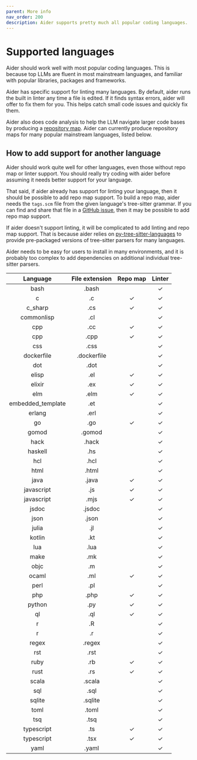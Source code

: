 ```yaml
---
parent: More info
nav_order: 200
description: Aider supports pretty much all popular coding languages.
---
```

# Supported languages

Aider should work well with most popular coding languages.
This is because top LLMs are fluent in most mainstream languages,
and familiar with popular libraries, packages and frameworks.

Aider has specific support for linting many languages.
By default, aider runs the built in linter any time a file is edited.
If it finds syntax errors, aider will offer to fix them for you.
This helps catch small code issues and quickly fix them.

Aider also does code analysis to help
the LLM navigate larger code bases by producing
a [repository map](https://aider.chat/docs/repomap.html).
Aider can currently produce repository maps for many popular
mainstream languages, listed below.


## How to add support for another language

Aider should work quite well for other languages, even those
without repo map or linter support.
You should really try coding with aider before
assuming it needs better support for your language.

That said, if aider already has support for linting your language,
then it should be possible to add repo map support.
To build a repo map, aider needs the `tags.scm` file
from the given language's tree-sitter grammar.
If you can find and share that file in a 
[GitHub issue](https://github.com/Aider-AI/aider/issues),
then it may be possible to add repo map support.

If aider doesn't support linting, it will be complicated to
add linting and repo map support.
That is because aider relies on 
[py-tree-sitter-languages](https://github.com/grantjenks/py-tree-sitter-languages)
to provide pre-packaged versions of tree-sitter
parsers for many languages.

Aider needs to be easy for users to install in many environments,
and it is probably too complex to add dependencies on
additional individual tree-sitter parsers.


<!--[[[cog
from aider.repomap import get_supported_languages_md
cog.out(get_supported_languages_md())
]]]-->

| Language | File extension | Repo map | Linter |
|:--------:|:--------------:|:--------:|:------:|
| bash                 | .bash                |          |   ✓    |
| c                    | .c                   |    ✓     |   ✓    |
| c_sharp              | .cs                  |    ✓     |   ✓    |
| commonlisp           | .cl                  |          |   ✓    |
| cpp                  | .cc                  |    ✓     |   ✓    |
| cpp                  | .cpp                 |    ✓     |   ✓    |
| css                  | .css                 |          |   ✓    |
| dockerfile           | .dockerfile          |          |   ✓    |
| dot                  | .dot                 |          |   ✓    |
| elisp                | .el                  |    ✓     |   ✓    |
| elixir               | .ex                  |    ✓     |   ✓    |
| elm                  | .elm                 |    ✓     |   ✓    |
| embedded_template    | .et                  |          |   ✓    |
| erlang               | .erl                 |          |   ✓    |
| go                   | .go                  |    ✓     |   ✓    |
| gomod                | .gomod               |          |   ✓    |
| hack                 | .hack                |          |   ✓    |
| haskell              | .hs                  |          |   ✓    |
| hcl                  | .hcl                 |          |   ✓    |
| html                 | .html                |          |   ✓    |
| java                 | .java                |    ✓     |   ✓    |
| javascript           | .js                  |    ✓     |   ✓    |
| javascript           | .mjs                 |    ✓     |   ✓    |
| jsdoc                | .jsdoc               |          |   ✓    |
| json                 | .json                |          |   ✓    |
| julia                | .jl                  |          |   ✓    |
| kotlin               | .kt                  |          |   ✓    |
| lua                  | .lua                 |          |   ✓    |
| make                 | .mk                  |          |   ✓    |
| objc                 | .m                   |          |   ✓    |
| ocaml                | .ml                  |    ✓     |   ✓    |
| perl                 | .pl                  |          |   ✓    |
| php                  | .php                 |    ✓     |   ✓    |
| python               | .py                  |    ✓     |   ✓    |
| ql                   | .ql                  |    ✓     |   ✓    |
| r                    | .R                   |          |   ✓    |
| r                    | .r                   |          |   ✓    |
| regex                | .regex               |          |   ✓    |
| rst                  | .rst                 |          |   ✓    |
| ruby                 | .rb                  |    ✓     |   ✓    |
| rust                 | .rs                  |    ✓     |   ✓    |
| scala                | .scala               |          |   ✓    |
| sql                  | .sql                 |          |   ✓    |
| sqlite               | .sqlite              |          |   ✓    |
| toml                 | .toml                |          |   ✓    |
| tsq                  | .tsq                 |          |   ✓    |
| typescript           | .ts                  |    ✓     |   ✓    |
| typescript           | .tsx                 |    ✓     |   ✓    |
| yaml                 | .yaml                |          |   ✓    |

<!--[[[end]]]-->



